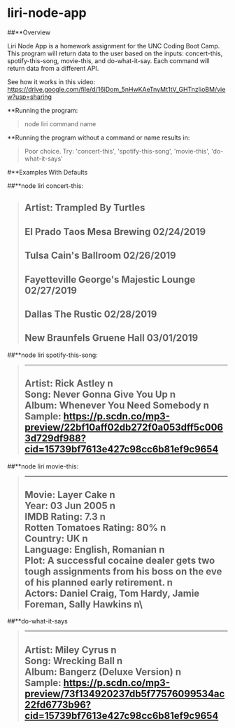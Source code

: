 # liri-node-app

##**Overview

Liri Node App is a homework assignment for the UNC Coding Boot Camp.  This program will return data to the user based on the inputs: concert-this, spotify-this-song, movie-this, and do-what-it-say.  Each command will return data from a different API.

See how it works in this video:
https://drive.google.com/file/d/16iDom_5nHwKAeTnyMt1tV_GHTnzIioBM/view?usp=sharing

**Running the program:
>node liri command name

**Running the program without a command or name results in:
>Poor choice.  Try: 'concert-this', 'spotify-this-song', 'movie-this', 'do-what-it-says'


#**Examples With Defaults

##**node liri concert-this:

>Artist: Trampled By Turtles
>-----------------------------------
>El Prado
>Taos Mesa Brewing
>02/24/2019
>-----------------------------------
>Tulsa
>Cain's Ballroom
>02/26/2019
>-----------------------------------
>Fayetteville
>George's Majestic Lounge
>02/27/2019
>-----------------------------------
>Dallas
>The Rustic 
>02/28/2019
>-----------------------------------
>New Braunfels
>Gruene Hall
>03/01/2019
>-----------------------------------



##**node liri spotify-this-song:

>-----------------------------------
>Artist: Rick Astley n\
>Song: Never Gonna Give You Up n\
>Album: Whenever You Need Somebody n\
>Sample: https://p.scdn.co/mp3-preview/22bf10aff02db272f0a053dff5c0063d729df988?cid=15739bf7613e427c98cc6b81ef9c9654
>-----------------------------------



##**node liri movie-this:

>-----------------------------------
>Movie: Layer Cake n\
>Year: 03 Jun 2005 n\
>IMDB Rating: 7.3 n\
>Rotten Tomatoes Rating: 80% n\
>Country: UK n\
>Language: English, Romanian n\
>Plot: A successful cocaine dealer gets two tough assignments from his boss on the eve of his planned early retirement. n\
>Actors: Daniel Craig, Tom Hardy, Jamie Foreman, Sally Hawkins n\
>-----------------------------------



##**do-what-it-says

>-----------------------------------
>Artist: Miley Cyrus n\
>Song: Wrecking Ball n\
>Album: Bangerz (Deluxe Version) n\
>Sample: https://p.scdn.co/mp3-preview/73f134920237db5f77576099534ac22fd6773b96?cid=15739bf7613e427c98cc6b81ef9c9654
>-----------------------------------
